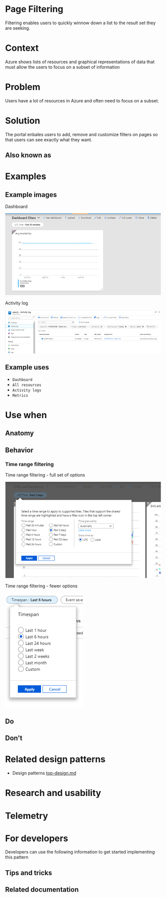 <!-- This is the template to use when creating a new design pattern document -->
# Page Filtering
<!-- Fill in the name above and then write a short description of the design pattern.  For example
"Forms are the manner in which we gather and validate user input."
-->
Filtering enables users to quickly winnow down a list to the result set they are seeking.

# Context
<!-- Short description of the context.  For example, "Users input information when managing Azure resources." -->
Azure shows lists of resources and graphical representations of data that must allow the users to focus on a subset of information

# Problem
<!-- Short description of the problem.  For example, 
"Users need to input information to create, deploy and configure resources."
-->
Users have a lot of resources in Azure and often need to focus on a subset.

# Solution
<!-- Short description of the solution For example 
"The portal offers several input methods with consistent field and form validation to ensure users can easily input information and understand whether that info is valid.  " 
-->
The portal enbales users to add, remove and customize filters on pages so that users can see exactly what they want.

## Also known as
<!-- Bulleted list of other terms used to describe the solution, if any -->

# Examples

## Example images
<!-- Include example image of the solution in the portal -->
Dashboard
<div style="max-width:800px">
<img alttext="Full time range" src="../media/designpatterns-page-filtering/dashboard.PNG"  />
</div>

Activity log
<div style="max-width:800px">
<img alttext="Time range" src="../media/designpatterns-page-filtering/activity-log.png"  />
</div>

## Example uses
<!-- Descriptions and ideally deep links into the portal for running examples -->

* `Dashboard` 
* `All resources`
* `Activity logs`
* `Metrics`  

# Use when
<!-- Description of when to use this solution.  For example "User is creating a resource" -->

## Anatomy
<!-- Image demonstrating the solution with numerical callouts to the solution components.
     Bulleted list of the callouts with explanations of each
-->

## Behavior
<!-- Description of overall behavior -->

### Time range filtering


Time range filtering - full set of options
<div style="max-width:800px">
<img alttext="Full time range" src="../media/designpatterns-page-filtering/filter-time-range-1.PNG"  />
</div>

Time range filtering - fewer options
<div style="max-width:800px">
<img alttext="Time range" src="../media/designpatterns-page-filtering/filter-time-range-2.PNG"  />
</div>

## Do
<!-- Bulleted list of reminders for best practices-->

## Don't 
<!-- Bulleted list of things to avoid -->

# Related design patterns
<!-- Links to related design patterns.  Always include the link to the readme -->
* Design patterns [top-design.md](top-design.md)

# Research and usability
<!-- Links to the research for the solution -->

# Telemetry
<!-- Links to portal telemetry showing the solution usage -->

# For developers
Developers can use the following information to get started implementing this pattern

## Tips and tricks
<!-- Bulleted list of tips and tricks for developers -->

## Related documentation
<!-- Links to related developer docs -->
